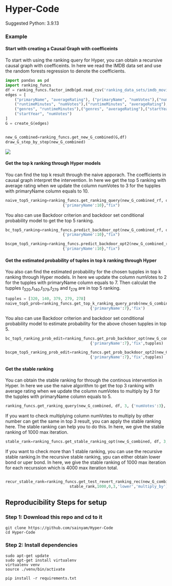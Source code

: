 # Hyper-Code

Suggested Python: 3.9.13
### Example


#### Start with creating a Causal Graph with coefficeints
To start with using the ranking query for Hyper, you can obtain a recursive causal graph with coefficeints. In here we read the IMDB data set and use the random forests regression to denote the coefficients.
```python
import pandas as pd
import ranking_funcs
df = ranking_funcs.factor_imdb(pd.read_csv('ranking_data_sets/imdb_movie_stars_v3.csv'))
edges = [
    ("primaryName", "averageRating"), ("primaryName", "numVotes"),("numVotes", "averageRating"),
    ("runtimeMinutes", "numVotes"),("runtimeMinutes", "averageRating"),("genres", "numVotes"),
    ("genres", "runtimeMinutes"),("genres", "averageRating"),("startYear", "averageRating"),
    ("startYear", "numVotes")
]
G = create_G(edges)


new_G_combined=ranking_funcs.get_new_G_combined(G,df)
draw_G_step_by_step(new_G_combined)
```
![](graph_animation.gif)

#### Get the top k ranking through Hyper models
You can find the top k result through the naive apporach. The coefficients in causal graph interpret the intervention. In here we get the top 5 ranking with average rating when we update the column numVotes to 3 for the tupples with primaryName column equals to 10.
```python
naive_top5_ranking=ranking_funcs.get_ranking_query(new_G_combined_rf, df, 5, {'numVotes':3}, 'averageRating',
                         {'primaryName':10},"fix")
```
You also can use Backdoor criterion and backdoor set conditional probability model to get the top 5 ranking. 
```python
bc_top5_ranking=ranking_funcs.predict_backdoor_opt(new_G_combined_rf, df, 5, {'numVotes':3}, 'averageRating',
                         {'primaryName':10},"fix")

bscpm_top5_ranking=ranking_funcs.predict_backdoor_opt2(new_G_combined_rf, df, 5, {'numVotes':3}, 'averageRating',
                         {'primaryName':10},"fix")
```

#### Get the estimated probability of tuples in top k ranking through Hyper
You also can find the estimated probability for the chosen tupples in top k ranking through Hyper models. In here we update the column numVotes to 2 for the tupples with primaryName column equals to 7. Then calculat the tupples $t_{320}$,$t_{140}$,$t_{379}$,$t_{279}$ and $t_{278}$ are in top 5 ranking.
```python
tupples = [320, 140, 379, 279, 278]
naive_top5_prob=ranking_funcs.get_top_k_ranking_query_prob(new_G_combined, df, 5, {'numVotes':2}, 'averageRating',tupples,
                                     {'primaryName':7},'fix')
```
You also can use Backdoor criterion and backdoor set conditional probability model to estimate probability for the above chosen tupples in top 5.
```python
bc_top5_ranking_prob_edit=ranking_funcs.get_prob_backdoor_opt(new_G_combined, df, 5, {'numVotes':2}, 'averageRating',
                                     {'primaryName':7},'fix',tupples)

bscpm_top5_ranking_prob_edit=ranking_funcs.get_prob_backdoor_opt2(new_G_combined, df, 5, {'numVotes':2}, 'averageRating',
                                     {'primaryName':7},'fix',tupples)
```

#### Get the stable ranking
You can obtain the stable ranking for through the continous intervention in Hyper. In here we use the naive algorithm to get the top 3 ranking with average rating when we update the column numVotes to multiply by 3 for the tupples with primaryName column equals to 5.
```python
ranking_funcs.get_ranking_query(new_G_combined, df, 3, {'numVotes':3}, 'averageRating',{'primaryName':5},'multiply_by')
```
If you want to check multiplying column numVotes to multiply by other number can get the same in top 3 result, you can apply the stable ranking here. The stable ranking can help you to do this. In here, we give the stable ranking of 1000 max iteration. 
```python
stable_rank=ranking_funcs.get_stable_ranking_opt(new_G_combined, df, 3, {'numVotes':3}, 'averageRating',{'primaryName':5},1000,'multiply_by')

```
 If you want to check more than 1 stable ranking, you can use the recursive stable ranking.In the recursive stable ranking, ypu can either obtain lower bond or uper bond. In here, we give the stable ranking of 1000 max iteration for each recurssion which is 4000 max iteration total. 
```python

recur_stable_rank=ranking_funcs.get_test_revert_ranking_rec(new_G_combined, df, 3, {'numVotes':3}, 'averageRating',{'primaryName':5},
                            stable_rank,1000,0,3,'lower','multiply_by')
```

## Reproducibility Steps for setup

### Step 1: Download this repo and cd to it

```
git clone https://github.com/sainyam/Hyper-Code
cd Hyper-Code
```

### Step 2: Install dependencies

```
sudo apt-get update
sudo apt-get install virtualenv
virtualenv venv
source ./venv/bin/activate 

pip install -r requirements.txt
```
